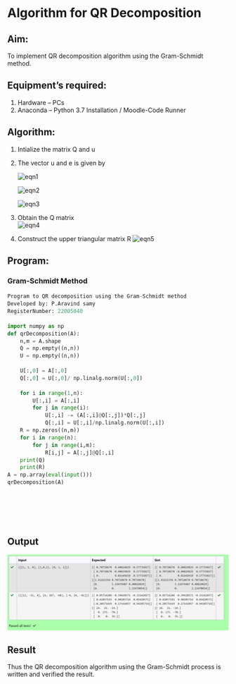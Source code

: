 # Algorithm for QR Decomposition
## Aim:
To implement QR decomposition algorithm using the Gram-Schmidt method.
## Equipment’s required:
1.	Hardware – PCs
2.	Anaconda – Python 3.7 Installation / Moodle-Code Runner
## Algorithm:
1.	Intialize the matrix Q and u
2.	The vector u and e is given by

    ![eqn1](./ex4.jpg)

    ![eqn2](./ex6.jpg)

    ![eqn3](./ex3.jpg)

3.	Obtain the Q matrix   
    ![eqn4](./ex1.jpg)
4.	Construct the upper triangular matrix R
    ![eqn5](./ex2.jpg)



## Program:
### Gram-Schmidt Method
```python
Program to QR decomposition using the Gram-Schmidt method
Developed by: P.Aravind samy
RegisterNumber: 22005040

import numpy as np
def qrDecomposition(A):
    n,m = A.shape
    Q = np.empty((n,n))
    U = np.empty((n,n))
    
    U[:,0] = A[:,0]
    Q[:,0] = U[:,0]/ np.linalg.norm(U[:,0])
    
    for i in range(1,n):
        U[:,i] = A[:,i]
        for j in range(i):
            U[:,i] -= (A[:,i]@Q[:,j])*Q[:,j]
            Q[:,i] = U[:,i]/np.linalg.norm(U[:,i])
    R = np.zeros((n,m))
    for i in range(n):
        for j in range(i,m):
            R[i,j] = A[:,j]@Q[:,i]
    print(Q)
    print(R)
A = np.array(eval(input()))
qrDecomposition(A)







```

## Output

![output](/qr%20deccomposition.png)


## Result
Thus the QR decomposition algorithm using the Gram-Schmidt process is written and verified the result.